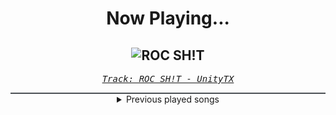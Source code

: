 <div align="center"> 
<h1>Now Playing...</h1>

![ROC SH!T](https://i.scdn.co/image/ab67616d00001e024d897a529196eabddb214f27)
--
_<samp><a href="https://open.spotify.com/track/5mQH7w7Cqphygl68gTsDBg">Track: ROC SH!T - UnityTX</a></samp>_

<div style="border: 1px #4B5054 solid"></div>
<details>
  <summary>
    Previous played songs
  </summary>
  <table>
    <thead>
      <tr>
        <th>
          Artist
        </th>
        <th>
          Song
        </th>
        <th>
          Link
        </th>
      </tr>
    </thead>
    <tbody>
      <tr><td>UnityTX</td><td>ROC SH!T</td><td><a href="https://open.spotify.com/track/5mQH7w7Cqphygl68gTsDBg">https://open.spotify.com/track/5mQH7w7Cqphygl68gTsDBg</a></td></tr><tr><td>Windwaker</td><td>Tabula Rasa</td><td><a href="https://open.spotify.com/track/7j8rM6qmKanhiaogz5EG1Y">https://open.spotify.com/track/7j8rM6qmKanhiaogz5EG1Y</a></td></tr><tr><td>Magnolia Park</td><td>Shallow</td><td><a href="https://open.spotify.com/track/55h5xNwW8na2bHKlZUfHh7">https://open.spotify.com/track/55h5xNwW8na2bHKlZUfHh7</a></td></tr><tr><td>Limp Bizkit</td><td>Turn It Up, Bitch</td><td><a href="https://open.spotify.com/track/2KlKLcZPU4CptMCQ3TY5ls">https://open.spotify.com/track/2KlKLcZPU4CptMCQ3TY5ls</a></td></tr><tr><td>Poppy</td><td>New Way Out</td><td><a href="https://open.spotify.com/track/7rQeehJRFCNTwqDffP8c5t">https://open.spotify.com/track/7rQeehJRFCNTwqDffP8c5t</a></td></tr><tr><td>From Fall to Spring</td><td>CONTROL</td><td><a href="https://open.spotify.com/track/4acG72pZiM3tSkqbf19xdB">https://open.spotify.com/track/4acG72pZiM3tSkqbf19xdB</a></td></tr><tr><td>Indigo Blaze</td><td>CRITICAL HIT</td><td><a href="https://open.spotify.com/track/3MEcXeZVj8Io90EExEWgjX">https://open.spotify.com/track/3MEcXeZVj8Io90EExEWgjX</a></td></tr><tr><td>Silent Theory</td><td>Emptiness in You</td><td><a href="https://open.spotify.com/track/21HkPCpUhAuSGx2PKh4q9I">https://open.spotify.com/track/21HkPCpUhAuSGx2PKh4q9I</a></td></tr><tr><td>*NSYNC</td><td>Bye Bye Bye - From Deadpool and Wolverine Soundtrack</td><td><a href="https://open.spotify.com/track/62bOmKYxYg7dhrC6gH9vFn">https://open.spotify.com/track/62bOmKYxYg7dhrC6gH9vFn</a></td></tr><tr><td>*NSYNC</td><td>Bye Bye Bye - From Deadpool and Wolverine Soundtrack</td><td><a href="https://open.spotify.com/track/62bOmKYxYg7dhrC6gH9vFn">https://open.spotify.com/track/62bOmKYxYg7dhrC6gH9vFn</a></td></tr><tr><td>Sum 41</td><td>Pieces</td><td><a href="https://open.spotify.com/track/1ibeKVCiXORhvUpMmtsQWq">https://open.spotify.com/track/1ibeKVCiXORhvUpMmtsQWq</a></td></tr><tr><td>Foo Fighters</td><td>Best of You</td><td><a href="https://open.spotify.com/track/5FZxsHWIvUsmSK1IAvm2pp">https://open.spotify.com/track/5FZxsHWIvUsmSK1IAvm2pp</a></td></tr><tr><td>Maxim</td><td>Meine Soldaten</td><td><a href="https://open.spotify.com/track/36Q5ExFOZxSrWRV3e0XyB1">https://open.spotify.com/track/36Q5ExFOZxSrWRV3e0XyB1</a></td></tr><tr><td>Dayseeker</td><td>Counterpart</td><td><a href="https://open.spotify.com/track/48K2uQoHKW9vNplbXaWP7t">https://open.spotify.com/track/48K2uQoHKW9vNplbXaWP7t</a></td></tr><tr><td>Woe, Is Me</td><td>Family First</td><td><a href="https://open.spotify.com/track/09eSg7JnIngDNI2VZo7dW8">https://open.spotify.com/track/09eSg7JnIngDNI2VZo7dW8</a></td></tr><tr><td>The Plot In You</td><td>THE SOUND</td><td><a href="https://open.spotify.com/track/6ODwFNZWWbamxua9WaK6sW">https://open.spotify.com/track/6ODwFNZWWbamxua9WaK6sW</a></td></tr><tr><td>The Amity Affliction</td><td>The Gifthorse</td><td><a href="https://open.spotify.com/track/1SI5hAgKCnv7d9ubmkWEzj">https://open.spotify.com/track/1SI5hAgKCnv7d9ubmkWEzj</a></td></tr><tr><td>LANDMVRKS</td><td>November 15th</td><td><a href="https://open.spotify.com/track/44jTXtiX8Nh7x1x0fwlPu4">https://open.spotify.com/track/44jTXtiX8Nh7x1x0fwlPu4</a></td></tr><tr><td>Casey</td><td>Making Weight</td><td><a href="https://open.spotify.com/track/6juzWT0MSyvSIzUAcB6Bdo">https://open.spotify.com/track/6juzWT0MSyvSIzUAcB6Bdo</a></td></tr><tr><td>Dayseeker</td><td>Crawling</td><td><a href="https://open.spotify.com/track/1cP1x6iAEvtyvHNFK7ZaK9">https://open.spotify.com/track/1cP1x6iAEvtyvHNFK7ZaK9</a></td></tr>
    </tbody>
  </table>
</details>

</div>
